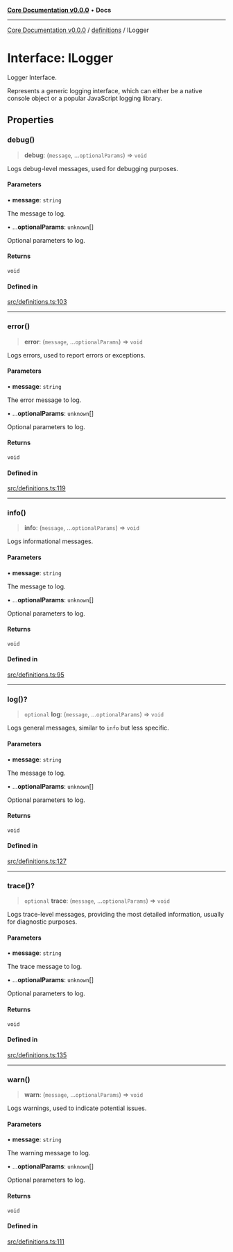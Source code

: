 [**Core Documentation v0.0.0**](../../README.md) • **Docs**

***

[Core Documentation v0.0.0](../../modules.md) / [definitions](../README.md) / ILogger

# Interface: ILogger

Logger Interface.

Represents a generic logging interface, which can either be a native console object or a popular JavaScript logging library.

## Properties

### debug()

> **debug**: (`message`, ...`optionalParams`) => `void`

Logs debug-level messages, used for debugging purposes.

#### Parameters

• **message**: `string`

The message to log.

• ...**optionalParams**: `unknown`[]

Optional parameters to log.

#### Returns

`void`

#### Defined in

[src/definitions.ts:103](https://github.com/stonemjs/core/blob/be89f756f02a94c320588453a86b3e95bc4e060f/src/definitions.ts#L103)

***

### error()

> **error**: (`message`, ...`optionalParams`) => `void`

Logs errors, used to report errors or exceptions.

#### Parameters

• **message**: `string`

The error message to log.

• ...**optionalParams**: `unknown`[]

Optional parameters to log.

#### Returns

`void`

#### Defined in

[src/definitions.ts:119](https://github.com/stonemjs/core/blob/be89f756f02a94c320588453a86b3e95bc4e060f/src/definitions.ts#L119)

***

### info()

> **info**: (`message`, ...`optionalParams`) => `void`

Logs informational messages.

#### Parameters

• **message**: `string`

The message to log.

• ...**optionalParams**: `unknown`[]

Optional parameters to log.

#### Returns

`void`

#### Defined in

[src/definitions.ts:95](https://github.com/stonemjs/core/blob/be89f756f02a94c320588453a86b3e95bc4e060f/src/definitions.ts#L95)

***

### log()?

> `optional` **log**: (`message`, ...`optionalParams`) => `void`

Logs general messages, similar to `info` but less specific.

#### Parameters

• **message**: `string`

The message to log.

• ...**optionalParams**: `unknown`[]

Optional parameters to log.

#### Returns

`void`

#### Defined in

[src/definitions.ts:127](https://github.com/stonemjs/core/blob/be89f756f02a94c320588453a86b3e95bc4e060f/src/definitions.ts#L127)

***

### trace()?

> `optional` **trace**: (`message`, ...`optionalParams`) => `void`

Logs trace-level messages, providing the most detailed information, usually for diagnostic purposes.

#### Parameters

• **message**: `string`

The trace message to log.

• ...**optionalParams**: `unknown`[]

Optional parameters to log.

#### Returns

`void`

#### Defined in

[src/definitions.ts:135](https://github.com/stonemjs/core/blob/be89f756f02a94c320588453a86b3e95bc4e060f/src/definitions.ts#L135)

***

### warn()

> **warn**: (`message`, ...`optionalParams`) => `void`

Logs warnings, used to indicate potential issues.

#### Parameters

• **message**: `string`

The warning message to log.

• ...**optionalParams**: `unknown`[]

Optional parameters to log.

#### Returns

`void`

#### Defined in

[src/definitions.ts:111](https://github.com/stonemjs/core/blob/be89f756f02a94c320588453a86b3e95bc4e060f/src/definitions.ts#L111)
